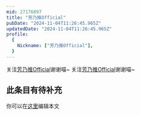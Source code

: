 ```yaml
---
mid: 27176897
title: "芳乃推Official"
pubDate: "2024-11-04T11:26:45.965Z"
updatedDate: "2024-11-04T11:26:45.965Z"
profile:
  {
    Nickname: ["芳乃推Official"],
  }
---
```


关注[芳乃推Official](https://space.bilibili.com/27176897)谢谢喵~ 关注[芳乃推Official](https://space.bilibili.com/27176897)谢谢喵~

## 此条目有待补充
你可以在[这里](https://github.com/Yuhanawa/VTuber.ICU-Content/edit/master/v/芳乃推Official/index.md)编辑本文
